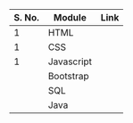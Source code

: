 
| S. No. | Module       | Link                                  |
|--------|--------------|---------------------------------------|
| 1      | HTML         ||
| 1      | CSS          ||
| 1      | Javascript   ||
|        | Bootstrap    ||
|        | SQL          ||
|        | Java         ||
